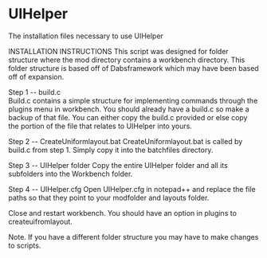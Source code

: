 # UIHelper
The installation files necessary to use UIHelper

INSTALLATION INSTRUCTIONS
This script was designed for folder structure where the mod directory contains a workbench directory. This folder structure is based off of Dabsframework which may have been based off of expansion.


Step 1 -- build.c  
Build.c contains a simple structure for implementing commands through the plugins menu in workbench. You should already have a build.c so make a backup of that file.  You can either copy the build.c provided or else copy the portion of the file that relates to UIHelper into yours.

Step 2 -- CreateUniformlayout.bat
CreateUniformlayout.bat is called by build.c from step 1.  Simply copy it into the batchfiles directory.

Step 3 -- UIHelper folder
Copy the entire UIHelper folder and all its subfolders into the Workbench folder.

Step 4 -- UIHelper.cfg
Open UIHelper.cfg in notepad++ and replace the file paths so that they point to your modfolder and layouts folder.

Close and restart workbench.  You should have an option in plugins to createuifromlayout.

Note.  If you have a different folder structure you may have to make changes to scripts.
